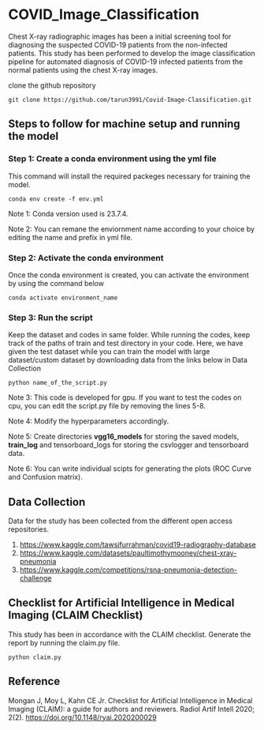 # COVID_Image_Classification
Chest X-ray radiographic images has been a initial screening tool for diagnosing the suspected COVID-19 patients from the non-infected patients.
This study has been performed to develop the image classification pipeline for automated diagnosis of COVID-19 infected patients from the normal patients using the chest X-ray images.

clone the github repository
```
git clone https://github.com/tarun3991/Covid-Image-Classification.git
```

## Steps to follow for machine setup and running the model
### Step 1: Create a conda environment using the yml file
This command will install the required packeges necessary for training the model.
```
conda env create -f env.yml
```
Note 1: Conda version used is 23.7.4.

Note 2: You can remane the enviornment name according to your choice by editing the name and prefix in yml file.


### Step 2: Activate the conda environment
Once the conda environment is created, you can activate the environment by using the command below
```
conda activate environment_name
```
### Step 3: Run the script
Keep the dataset and codes in same folder. While running the codes, keep track of the paths of train and test directory in your code.
Here, we have given the test dataset while you can train the model with large dataset/custom dataset by downloading data from the links below in Data Collection
```
python name_of_the_script.py
```
Note 3: This code is developed for gpu. If you want to test the codes on cpu, you can edit the script.py file by removing the lines 5-8.  

Note 4: Modify the hyperparameters accordingly.

Note 5: Create directories **vgg16_models** for storing the saved models, **train_log** and tensorboard_logs for storing the csvlogger and tensorboard data.

Note 6: You can write individual scipts for generating the plots (ROC Curve and Confusion matrix).
 
## Data Collection
Data for the study has been collected from the different open access repositories.
1. https://www.kaggle.com/tawsifurrahman/covid19-radiography-database
2. https://www.kaggle.com/datasets/paultimothymooney/chest-xray-pneumonia
3. https://www.kaggle.com/competitions/rsna-pneumonia-detection-challenge

## Checklist for Artificial Intelligence in Medical Imaging (CLAIM Checklist)
This study has been in accordance with the CLAIM checklist. Generate the report by running the claim.py file.
```
python claim.py
```
## Reference
Mongan J, Moy L, Kahn CE Jr. Checklist for Artificial Intelligence in Medical Imaging (CLAIM): a guide for authors and reviewers. Radiol Artif Intell 2020; 2(2). 
https://doi.org/10.1148/ryai.2020200029 

